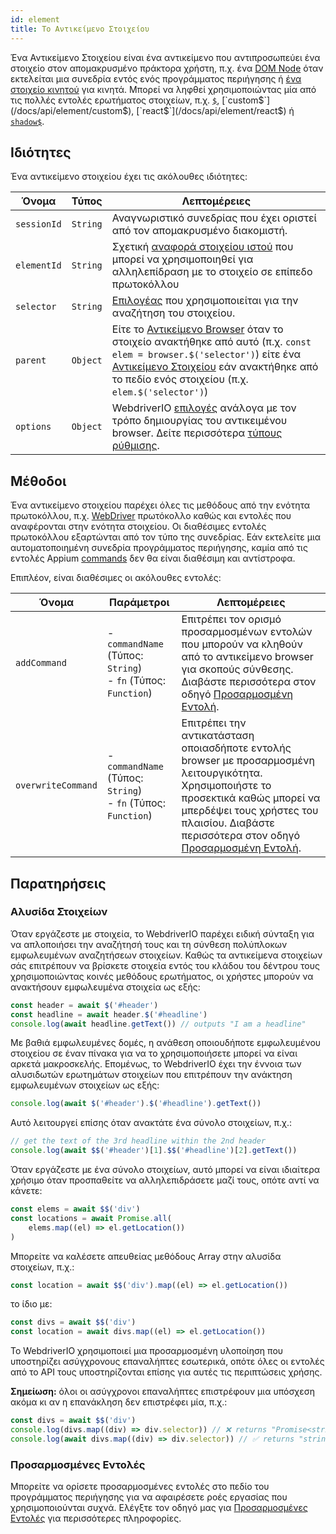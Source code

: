 ```yaml
---
id: element
title: Το Αντικείμενο Στοιχείου
---
```


Ένα Αντικείμενο Στοιχείου είναι ένα αντικείμενο που αντιπροσωπεύει ένα στοιχείο στον απομακρυσμένο πράκτορα χρήστη, π.χ. ένα [DOM Node](https://developer.mozilla.org/en-US/docs/Web/API/Element) όταν εκτελείται μια συνεδρία εντός ενός προγράμματος περιήγησης ή [ένα στοιχείο κινητού](https://developer.apple.com/documentation/swift/sequence/element) για κινητά. Μπορεί να ληφθεί χρησιμοποιώντας μία από τις πολλές εντολές ερωτήματος στοιχείων, π.χ. [`$`](/docs/api/element/$), [`custom$`](/docs/api/element/custom$), [`react$`](/docs/api/element/react$) ή [`shadow$`](/docs/api/element/shadow$).

## Ιδιότητες

Ένα αντικείμενο στοιχείου έχει τις ακόλουθες ιδιότητες:

| Όνομα | Τύπος | Λεπτομέρειες |
| ---- | ---- | ------- |
| `sessionId` | `String` | Αναγνωριστικό συνεδρίας που έχει οριστεί από τον απομακρυσμένο διακομιστή. |
| `elementId` | `String` | Σχετική [αναφορά στοιχείου ιστού](https://w3c.github.io/webdriver/#elements) που μπορεί να χρησιμοποιηθεί για αλληλεπίδραση με το στοιχείο σε επίπεδο πρωτοκόλλου |
| `selector` | `String` | [Επιλογέας](/docs/selectors) που χρησιμοποιείται για την αναζήτηση του στοιχείου. |
| `parent` | `Object` | Είτε το [Αντικείμενο Browser](/docs/api/browser) όταν το στοιχείο ανακτήθηκε από αυτό (π.χ. `const elem = browser.$('selector')`) είτε ένα [Αντικείμενο Στοιχείου](/docs/api/element) εάν ανακτήθηκε από το πεδίο ενός στοιχείου (π.χ. `elem.$('selector')`) |
| `options` | `Object` | WebdriverIO [επιλογές](/docs/configuration) ανάλογα με τον τρόπο δημιουργίας του αντικειμένου browser. Δείτε περισσότερα [τύπους ρύθμισης](/docs/setuptypes). |

## Μέθοδοι
Ένα αντικείμενο στοιχείου παρέχει όλες τις μεθόδους από την ενότητα πρωτοκόλλου, π.χ. [WebDriver](/docs/api/webdriver) πρωτόκολλο καθώς και εντολές που αναφέρονται στην ενότητα στοιχείου. Οι διαθέσιμες εντολές πρωτοκόλλου εξαρτώνται από τον τύπο της συνεδρίας. Εάν εκτελείτε μια αυτοματοποιημένη συνεδρία προγράμματος περιήγησης, καμία από τις εντολές Appium [commands](/docs/api/appium) δεν θα είναι διαθέσιμη και αντίστροφα.

Επιπλέον, είναι διαθέσιμες οι ακόλουθες εντολές:

| Όνομα | Παράμετροι | Λεπτομέρειες |
| ---- | ---------- | ------- |
| `addCommand` | - `commandName` (Τύπος: `String`)<br />- `fn` (Τύπος: `Function`) | Επιτρέπει τον ορισμό προσαρμοσμένων εντολών που μπορούν να κληθούν από το αντικείμενο browser για σκοπούς σύνθεσης. Διαβάστε περισσότερα στον οδηγό [Προσαρμοσμένη Εντολή](/docs/customcommands). |
| `overwriteCommand` | - `commandName` (Τύπος: `String`)<br />- `fn` (Τύπος: `Function`) | Επιτρέπει την αντικατάσταση οποιασδήποτε εντολής browser με προσαρμοσμένη λειτουργικότητα. Χρησιμοποιήστε το προσεκτικά καθώς μπορεί να μπερδέψει τους χρήστες του πλαισίου. Διαβάστε περισσότερα στον οδηγό [Προσαρμοσμένη Εντολή](/docs/customcommands#overwriting-native-commands). |

## Παρατηρήσεις

### Αλυσίδα Στοιχείων

Όταν εργάζεστε με στοιχεία, το WebdriverIO παρέχει ειδική σύνταξη για να απλοποιήσει την αναζήτησή τους και τη σύνθεση πολύπλοκων εμφωλευμένων αναζητήσεων στοιχείων. Καθώς τα αντικείμενα στοιχείων σάς επιτρέπουν να βρίσκετε στοιχεία εντός του κλάδου του δέντρου τους χρησιμοποιώντας κοινές μεθόδους ερωτήματος, οι χρήστες μπορούν να ανακτήσουν εμφωλευμένα στοιχεία ως εξής:

```js
const header = await $('#header')
const headline = await header.$('#headline')
console.log(await headline.getText()) // outputs "I am a headline"
```

Με βαθιά εμφωλευμένες δομές, η ανάθεση οποιουδήποτε εμφωλευμένου στοιχείου σε έναν πίνακα για να το χρησιμοποιήσετε μπορεί να είναι αρκετά μακροσκελής. Επομένως, το WebdriverIO έχει την έννοια των αλυσιδωτών ερωτημάτων στοιχείων που επιτρέπουν την ανάκτηση εμφωλευμένων στοιχείων ως εξής:

```js
console.log(await $('#header').$('#headline').getText())
```

Αυτό λειτουργεί επίσης όταν ανακτάτε ένα σύνολο στοιχείων, π.χ.:

```js
// get the text of the 3rd headline within the 2nd header
console.log(await $$('#header')[1].$$('#headline')[2].getText())
```

Όταν εργάζεστε με ένα σύνολο στοιχείων, αυτό μπορεί να είναι ιδιαίτερα χρήσιμο όταν προσπαθείτε να αλληλεπιδράσετε μαζί τους, οπότε αντί να κάνετε:

```js
const elems = await $$('div')
const locations = await Promise.all(
    elems.map((el) => el.getLocation())
)
```

Μπορείτε να καλέσετε απευθείας μεθόδους Array στην αλυσίδα στοιχείων, π.χ.:

```js
const location = await $$('div').map((el) => el.getLocation())
```

το ίδιο με:

```js
const divs = await $$('div')
const location = await divs.map((el) => el.getLocation())
```

Το WebdriverIO χρησιμοποιεί μια προσαρμοσμένη υλοποίηση που υποστηρίζει ασύγχρονους επαναλήπτες εσωτερικά, οπότε όλες οι εντολές από το API τους υποστηρίζονται επίσης για αυτές τις περιπτώσεις χρήσης.

__Σημείωση:__ όλοι οι ασύγχρονοι επαναλήπτες επιστρέφουν μια υπόσχεση ακόμα κι αν η επανάκληση δεν επιστρέφει μία, π.χ.:

```ts
const divs = await $$('div')
console.log(divs.map((div) => div.selector)) // ❌ returns "Promise<string>[]"
console.log(await divs.map((div) => div.selector)) // ✅ returns "string[]"
```

### Προσαρμοσμένες Εντολές

Μπορείτε να ορίσετε προσαρμοσμένες εντολές στο πεδίο του προγράμματος περιήγησης για να αφαιρέσετε ροές εργασίας που χρησιμοποιούνται συχνά. Ελέγξτε τον οδηγό μας για [Προσαρμοσμένες Εντολές](/docs/customcommands#adding-custom-commands) για περισσότερες πληροφορίες.